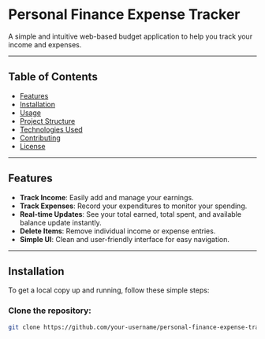 # Personal Finance Expense Tracker

A simple and intuitive web-based budget application to help you track your income and expenses.

---

## Table of Contents
- [Features](#features)
- [Installation](#installation)
- [Usage](#usage)
- [Project Structure](#project-structure)
- [Technologies Used](#technologies-used)
- [Contributing](#contributing)
- [License](#license)

---

## Features
- **Track Income**: Easily add and manage your earnings.
- **Track Expenses**: Record your expenditures to monitor your spending.
- **Real-time Updates**: See your total earned, total spent, and available balance update instantly.
- **Delete Items**: Remove individual income or expense entries.
- **Simple UI**: Clean and user-friendly interface for easy navigation.

---

## Installation

To get a local copy up and running, follow these simple steps:

### Clone the repository:
```bash
git clone https://github.com/your-username/personal-finance-expense-tracker.git
